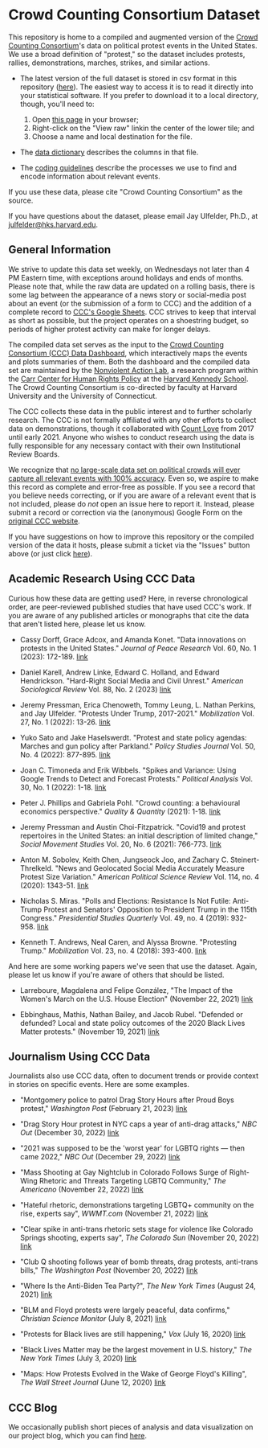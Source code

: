 # Crowd Counting Consortium Dataset
This repository is home to a compiled and augmented version of the [Crowd Counting Consortium](https://sites.google.com/view/crowdcountingconsortium/home)'s data on political protest events in the United States. We use a broad definition of "protest," so the dataset includes protests, rallies, demonstrations, marches, strikes, and similar actions.

- The latest version of the full dataset is stored in csv format in this repository ([here](https://raw.githubusercontent.com/nonviolent-action-lab/crowd-counting-consortium/master/ccc_compiled.csv)). The easiest way to access it is to read it directly into your statistical software. If you prefer to download it to a local directory, though, you'll need to:
    1) Open [this page](https://github.com/nonviolent-action-lab/crowd-counting-consortium/blob/master/ccc_compiled.csv) in your browser;
    2) Right-click on the "View raw" linkin the center of the lower tile; and
    3) Choose a name and local destination for the file.

- The [data dictionary](https://github.com/nonviolent-action-lab/crowd-counting-consortium/blob/master/ccc_data_dictionary.md) describes the columns in that file.

- The [coding guidelines](https://docs.google.com/document/d/1oaOf9s72FQnzQA8sbE8h0PwMIZLP6p0EDUV2ya065is/edit?usp=sharing) describe the processes we use to find and encode information about relevant events.

If you use these data, please cite "Crowd Counting Consortium" as the source.

If you have questions about the dataset, please email Jay Ulfelder, Ph.D., at julfelder@hks.harvard.edu.

## General Information
We strive to update this data set weekly, on Wednesdays not later than 4 PM Eastern time, with exceptions around holidays and ends of months. Please note that, while the raw data are updated on a rolling basis, there is some lag between the appearance of a news story or social-media post about an event (or the submission of a form to CCC) and the addition of a complete record to [CCC's Google Sheets](https://sites.google.com/view/crowdcountingconsortium/view-download-the-data). CCC strives to keep that interval as short as possible, but the project operates on a shoestring budget, so periods of higher protest activity can make for longer delays.

The compiled data set serves as the input to the [Crowd Counting Consortium (CCC) Data Dashboard](https://nonviolentactionlab.shinyapps.io/ccc-data-dashboard/), which interactively maps the events and plots summaries of them. Both the dashboard and the compiled data set are maintained by the [Nonviolent Action Lab](https://carrcenter.hks.harvard.edu/non-violent-social-movements), a research program within the [Carr Center for Human Rights Policy](https://carrcenter.hks.harvard.edu/) at the [Harvard Kennedy School](https://www.hks.harvard.edu/). The Crowd Counting Consortium is co-directed by faculty at Harvard University and the University of Connecticut.

The CCC collects these data in the public interest and to further scholarly research. The CCC is not formally affiliated with any other efforts to collect data on demonstrations, though it collaborated with [Count Love](https://countlove.org/) from 2017 until early 2021. Anyone who wishes to conduct research using the data is fully responsible for any necessary contact with their own Institutional Review Boards.

We recognize that [no large-scale data set on political crowds will ever capture all relevant events with 100% accuracy](https://willopines.wordpress.com/2014/03/03/no-more-fountains-of-youthpots-o-gold-conceptualization-and-events-data-part-1/). Even so, we aspire to make this record as complete and error-free as possible. If you see a record that you believe needs correcting, or if you are aware of a relevant event that is not included, please do *not* open an issue here to report it. Instead, please submit a record or correction via the (anonymous) Google Form on the [original CCC website](https://sites.google.com/view/crowdcountingconsortium/submit-a-record).

If you have suggestions on how to improve this repository or the compiled version of the data it hosts, please submit a ticket via the "Issues" button above (or just click [here](https://github.com/nonviolent-action-lab/crowd-counting-consortium/issues)).

## Academic Research Using CCC Data
Curious how these data are getting used? Here, in reverse chronological order, are peer-reviewed published studies that have used CCC's work. If you are aware of any published articles or monographs that cite the data that aren't listed here, please let us know.

* Cassy Dorff, Grace Adcox, and Amanda Konet. "Data innovations on protests in the United States." *Journal of Peace Research* Vol. 60, No. 1 (2023): 172-189. [link](https://doi.org/10.1177/00223433221143808)

* Daniel Karell, Andrew Linke, Edward C. Holland, and Edward Hendrickson. "Hard-Right Social Media and Civil Unrest." *American Sociological Review* Vol. 88, No. 2 (2023) [link](https://osf.io/preprints/socarxiv/pna5u/)

* Jeremy Pressman, Erica Chenoweth, Tommy Leung, L. Nathan Perkins, and Jay Ulfelder. "Protests Under Trump, 2017-2021." *Mobilization* Vol. 27, No. 1 (2022): 13-26. [link](https://doi.org/10.17813/1086-671X-27-1-13)

* Yuko Sato and Jake Haselswerdt. "Protest and state policy agendas: Marches and gun policy after Parkland." *Policy Studies Journal* Vol. 50, No. 4 (2022): 877-895. [link](https://doi.org/10.1111/psj.12463)

* Joan C. Timoneda and Erik Wibbels. "Spikes and Variance: Using Google Trends to Detect and Forecast Protests." *Political Analysis* Vol. 30, No. 1 (2022): 1-18. [link](https://www.cambridge.org/core/journals/political-analysis/article/abs/spikes-and-variance-using-google-trends-to-detect-and-forecast-protests/952C6EB342A7CC71A7D079F1A5624A5D)

* Peter J. Phillips and Gabriela Pohl. "Crowd counting: a behavioural economics perspective." *Quality & Quantity* (2021): 1-18. [link](https://link.springer.com/article/10.1007/s11135-021-01117-7)

* Jeremy Pressman and Austin Choi-Fitzpatrick. "Covid19 and protest repertoires in the United States: an initial description of limited change," *Social Movement Studies* Vol. 20, No. 6 (2021): 766-773. [link](https://doi.org/10.1080/14742837.2020.1860743)

* Anton M. Sobolev, Keith Chen, Jungseock Joo, and Zachary C. Steinert-Threlkeld. "News and Geolocated Social Media Accurately Measure Protest Size Variation." *American Political Science Review* Vol. 114, no. 4 (2020): 1343-51. [link](https://doi.org/10.1017/S0003055420000295)

* Nicholas S. Miras. "Polls and Elections: Resistance Is Not Futile: Anti-Trump Protest and Senators' Opposition to President Trump in the 115th Congress." *Presidential Studies Quarterly* Vol. 49, no. 4 (2019): 932-958. [link](https://doi.org/10.1111/psq.12575)

* Kenneth T. Andrews, Neal Caren, and Alyssa Browne. "Protesting Trump." *Mobilization* Vol. 23, no. 4 (2018): 393-400. [link](https://doi.org/10.17813/1086-671X-23-4-393)

And here are some working papers we've seen that use the dataset. Again, please let us know if you're aware of others that should be listed.

* Larreboure, Magdalena and Felipe González, "The Impact of the Women's March on the U.S. House Election" (November 22, 2021) [link](https://mlarreboure.com/workingpapers/womensmarch/)

* Ebbinghaus, Mathis, Nathan Bailey, and Jacob Rubel. "Defended or defunded? Local and state policy outcomes of the 2020 Black Lives Matter protests." (November 19, 2021) [link](https://osf.io/preprints/socarxiv/pbrqu/)

## Journalism Using CCC Data
Journalists also use CCC data, often to document trends or provide context in stories on specific events. Here are some examples.

* "Montgomery police to patrol Drag Story Hours after Proud Boys protest," *Washington Post* (February 21, 2023) [link](https://www.washingtonpost.com/dc-md-va/2023/02/21/maryland-drag-queen-story-hour-proud-boys/)

* "Drag Story Hour protest in NYC caps a year of anti-drag attacks," *NBC Out* (December 30, 2022) [link](https://www.nbcnews.com/nbc-out/out-news/drag-story-hour-protest-nyc-caps-year-anti-drag-attacks-rcna63737)

* "2021 was supposed to be the 'worst year' for LGBTQ rights — then came 2022," *NBC Out* (December 29, 2022) [link](https://www.nbcnews.com/nbc-out/out-news/2021-was-supposed-worst-year-lgbtq-rights-came-2022-rcna63334)

* "Mass Shooting at Gay Nightclub in Colorado Follows Surge of Right-Wing Rhetoric and Threats Targeting LGBTQ Community," *The Americano* (November 22, 2022) [link](https://theamericanonews.com/2022/11/22/mass-shooting-at-gay-nightclub-in-colorado-follows-surge-of-right-wing-rhetoric-and-threats-targeting-lgbtq-community/)

* "Hateful rhetoric, demonstrations targeting LGBTQ+ community on the rise, experts say", *WWMT.com* (November 21, 2022) [link](https://wwmt.com/news/state/hateful-rhetoric-demonstrations-targeting-lgbtq-community-club-q-colorado-springs-homophobia-transphobia-far-right-campaign-politics-legislation)

* "Clear spike in anti-trans rhetoric sets stage for violence like Colorado Springs shooting, experts say", *The Colorado Sun* (November 20, 2022) [link](https://coloradosun.com/2022/11/20/colorado-springs-club-q-lgbtq-trans/)

* "Club Q shooting follows year of bomb threats, drag protests, anti-trans bills," *The Washington Post* (November 20, 2022) [link](https://www.washingtonpost.com/dc-md-va/2022/11/20/club-q-shooting-lgbtq-harassment/)

* "Where Is the Anti-Biden Tea Party?", *The New York Times* (August 24, 2021) [link](https://www.nytimes.com/2021/08/24/upshot/where-is-the-anti-biden-tea-party.html)

* "BLM and Floyd protests were largely peaceful, data confirms," *Christian Science Monitor* (July 8, 2021) [link](https://www.csmonitor.com/USA/Politics/2021/0708/BLM-and-Floyd-protests-were-largely-peaceful-data-confirms)

* "Protests for Black lives are still happening," *Vox* (July 16, 2020) [link](https://www.vox.com/2020/7/16/21325275/black-lives-matter-protests-are-still-happening)

* "Black Lives Matter may be the largest movement in U.S. history," *The New York Times* (July 3, 2020) [link](https://www.nytimes.com/interactive/2020/07/03/us/george-floyd-protests-crowd-size.html)

* "Maps: How Protests Evolved in the Wake of George Floyd's Killing", *The Wall Street Journal* (June 12, 2020) [link](https://www.wsj.com/articles/maps-how-protests-evolved-in-the-wake-of-george-floyds-killing-11591984846)

## CCC Blog
We occasionally publish short pieces of analysis and data visualization on our project blog, which you can find [here](https://countingcrowds.org/).
